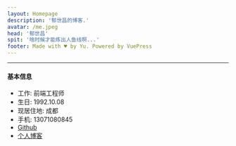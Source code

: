 ```yaml
---
layout: Homepage
description: '郁世昌的博客.'
avatar: /me.jpeg
head: '郁世昌'
spit: '啥时候才能练出人鱼线啊...'
footer: Made with ♥ by Yu. Powered by VuePress
---
```


---
  #### 基本信息
  - 工作: 前端工程师
  - 生日: 1992.10.08
  - 现居住地: 成都
  - 手机: 13071080845
  - [Github](https://github.com/MonyY)
  - [个人博客](https://monyy.github.io/Mony/)
